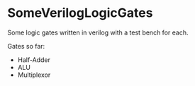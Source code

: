 # SomeVerilogLogicGates

Some logic gates written in verilog with a test bench for each.

Gates so far: 

* Half-Adder
* ALU
* Multiplexor 
